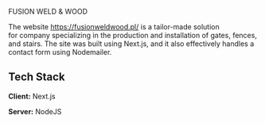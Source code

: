 FUSION WELD & WOOD

The website https://fusionweldwood.pl/ is a tailor-made solution for company specializing in the production and installation of gates, fences, and stairs. The site was built using Next.js, and it also effectively handles a contact form using Nodemailer.


## Tech Stack

**Client:** Next.js

**Server:** NodeJS

